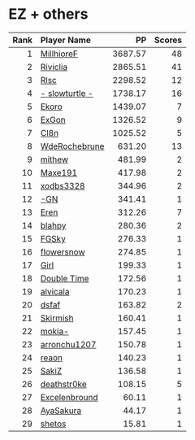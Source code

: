 # EZ + others
| Rank | Player Name |  PP  | Scores |
| ----:|:----------- | ----:| ------:|
| 1 | [MillhioreF](https://osu.ppy.sh/u/941094) | 3687.57 | 48 |
| 2 | [Riviclia](https://osu.ppy.sh/u/1616533) | 2865.51 | 41 |
| 3 | [Rlsc](https://osu.ppy.sh/u/2110845) | 2298.52 | 12 |
| 4 | [- slowturtle -](https://osu.ppy.sh/u/2198995) | 1738.17 | 16 |
| 5 | [Ekoro](https://osu.ppy.sh/u/284905) | 1439.07 | 7 |
| 6 | [ExGon](https://osu.ppy.sh/u/214187) | 1326.52 | 9 |
| 7 | [Cl8n](https://osu.ppy.sh/u/3666350) | 1025.52 | 5 |
| 8 | [WdeRochebrune](https://osu.ppy.sh/u/5984757) | 631.20 | 13 |
| 9 | [mithew](https://osu.ppy.sh/u/2571893) | 481.99 | 2 |
| 10 | [Maxe191](https://osu.ppy.sh/u/2184751) | 417.98 | 2 |
| 11 | [xodbs3328](https://osu.ppy.sh/u/1138389) | 344.96 | 2 |
| 12 | [-GN](https://osu.ppy.sh/u/895581) | 341.41 | 1 |
| 13 | [Eren](https://osu.ppy.sh/u/4746224) | 312.26 | 7 |
| 14 | [blahpy](https://osu.ppy.sh/u/3645896) | 280.36 | 2 |
| 15 | [FGSky](https://osu.ppy.sh/u/2094566) | 276.33 | 1 |
| 16 | [flowersnow](https://osu.ppy.sh/u/6228462) | 274.85 | 1 |
| 17 | [Girl](https://osu.ppy.sh/u/2813864) | 199.33 | 1 |
| 18 | [Double Time](https://osu.ppy.sh/u/5680885) | 172.56 | 1 |
| 19 | [alvicala](https://osu.ppy.sh/u/1570402) | 170.23 | 1 |
| 20 | [dsfaf](https://osu.ppy.sh/u/6641890) | 163.82 | 2 |
| 21 | [Skirmish](https://osu.ppy.sh/u/3663833) | 160.41 | 1 |
| 22 | [mokia-](https://osu.ppy.sh/u/4399129) | 157.45 | 1 |
| 23 | [arronchu1207](https://osu.ppy.sh/u/2226083) | 150.78 | 1 |
| 24 | [reaon](https://osu.ppy.sh/u/3248930) | 140.23 | 1 |
| 25 | [SakiZ](https://osu.ppy.sh/u/4347191) | 136.58 | 1 |
| 26 | [deathstr0ke](https://osu.ppy.sh/u/5051229) | 108.15 | 5 |
| 27 | [Excelenbround](https://osu.ppy.sh/u/1510552) | 60.11 | 1 |
| 28 | [AyaSakura](https://osu.ppy.sh/u/5010647) | 44.17 | 1 |
| 29 | [shetos](https://osu.ppy.sh/u/3645031) | 15.81 | 1 |
